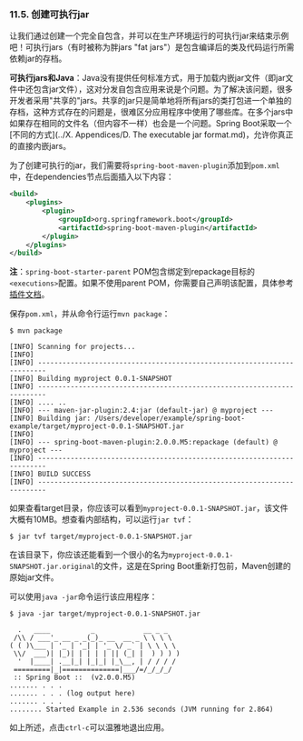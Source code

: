 ### 11.5. 创建可执行jar

让我们通过创建一个完全自包含，并可以在生产环境运行的可执行jar来结束示例吧！可执行jars（有时被称为胖jars "fat jars"）是包含编译后的类及代码运行所需依赖jar的存档。

**可执行jars和Java**：Java没有提供任何标准方式，用于加载内嵌jar文件（即jar文件中还包含jar文件），这对分发自包含应用来说是个问题。为了解决该问题，很多开发者采用"共享的"jars。共享的jar只是简单地将所有jars的类打包进一个单独的存档，这种方式存在的问题是，很难区分应用程序中使用了哪些库。在多个jars中如果存在相同的文件名（但内容不一样）也会是一个问题。Spring Boot采取一个[不同的方式](../X. Appendices/D. The executable jar format.md)，允许你真正的直接内嵌jars。

为了创建可执行的jar，我们需要将`spring-boot-maven-plugin`添加到`pom.xml`中，在dependencies节点后面插入以下内容：
```xml
<build>
    <plugins>
        <plugin>
            <groupId>org.springframework.boot</groupId>
            <artifactId>spring-boot-maven-plugin</artifactId>
        </plugin>
    </plugins>
</build>
```
**注**：`spring-boot-starter-parent` POM包含绑定到repackage目标的`<executions>`配置。如果不使用parent POM，你需要自己声明该配置，具体参考[插件文档](https://docs.spring.io/spring-boot/docs/2.0.0.M5/maven-plugin/usage.html)。

保存`pom.xml`，并从命令行运行`mvn package`：
```shell
$ mvn package

[INFO] Scanning for projects...
[INFO]
[INFO] ------------------------------------------------------------------------
[INFO] Building myproject 0.0.1-SNAPSHOT
[INFO] ------------------------------------------------------------------------
[INFO] .... ..
[INFO] --- maven-jar-plugin:2.4:jar (default-jar) @ myproject ---
[INFO] Building jar: /Users/developer/example/spring-boot-example/target/myproject-0.0.1-SNAPSHOT.jar
[INFO]
[INFO] --- spring-boot-maven-plugin:2.0.0.M5:repackage (default) @ myproject ---
[INFO] ------------------------------------------------------------------------
[INFO] BUILD SUCCESS
[INFO] ------------------------------------------------------------------------
```
如果查看target目录，你应该可以看到`myproject-0.0.1-SNAPSHOT.jar`，该文件大概有10MB。想查看内部结构，可以运行`jar tvf`：
```shell
$ jar tvf target/myproject-0.0.1-SNAPSHOT.jar
```
在该目录下，你应该还能看到一个很小的名为`myproject-0.0.1-SNAPSHOT.jar.original`的文件，这是在Spring Boot重新打包前，Maven创建的原始jar文件。

可以使用`java -jar`命令运行该应用程序：
```shell
$ java -jar target/myproject-0.0.1-SNAPSHOT.jar

  .   ____          _            __ _ _
 /\\ / ___'_ __ _ _(_)_ __  __ _ \ \ \ \
( ( )\___ | '_ | '_| | '_ \/ _` | \ \ \ \
 \\/  ___)| |_)| | | | | || (_| |  ) ) ) )
  '  |____| .__|_| |_|_| |_\__, | / / / /
 =========|_|==============|___/=/_/_/_/
 :: Spring Boot ::  (v2.0.0.M5)
....... . . .
....... . . . (log output here)
....... . . .
........ Started Example in 2.536 seconds (JVM running for 2.864)
```
如上所述，点击`ctrl-c`可以温雅地退出应用。
